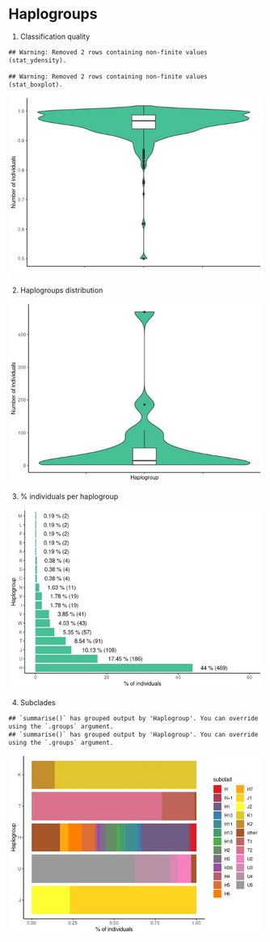 Haplogroups
================

1.  Classification quality

<!-- -->

    ## Warning: Removed 2 rows containing non-finite values (stat_ydensity).

    ## Warning: Removed 2 rows containing non-finite values (stat_boxplot).

![](haplogroups_files/figure-gfm/quality_violin-1.jpeg)<!-- -->

2.  Haplogroups distribution

![](haplogroups_files/figure-gfm/haplo_violin-1.jpeg)<!-- -->

3.  % individuals per haplogroup

![](haplogroups_files/figure-gfm/percent_haplogroup-1.jpeg)<!-- -->

4.  Subclades

<!-- -->

    ## `summarise()` has grouped output by 'Haplogroup'. You can override using the `.groups` argument.
    ## `summarise()` has grouped output by 'Haplogroup'. You can override using the `.groups` argument.

![](haplogroups_files/figure-gfm/subclads-1.jpeg)<!-- -->
